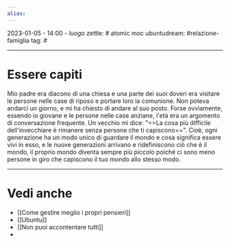```yaml
---
alias: 
---
```

2023-01-05 - 14:00 - *luogo*
zettle: # atomic moc
ubuntudream: #relazione-famiglia
tag: #

---
# Essere capiti
Mio padre era diacono di una chiesa e una parte dei suoi doveri era visitare le persone nelle case di riposo e portare loro la comunione. Non poteva andarci un giorno, e mi ha chiesto di andare al suo posto. Forse ovviamente, essendo io giovane e le persone nelle case anziane, l'età era un argomento di conversazione frequente. Un vecchio mi dice: "==La cosa più difficile dell'invecchiare è rimanere senza persone che ti capiscono==". Cioè, ogni generazione ha un modo unico di guardare il mondo e cosa significa essere vivi in ​​esso, e le nuove generazioni arrivano e ridefiniscono ciò che è il mondo, il proprio mondo diventa sempre più piccolo poiché ci sono meno persone in giro che capiscono il tuo mondo allo stesso modo.



---
# Vedi anche
- [[Come gestire meglio i propri pensieri]]
- [[Ubuntu]]
- [[Non puoi accontentare tutti]]
- 